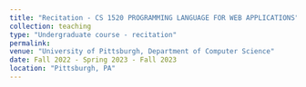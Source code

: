 ```yaml
---
title: "Recitation - CS 1520 PROGRAMMING LANGUAGE FOR WEB APPLICATIONS"
collection: teaching
type: "Undergraduate course - recitation"
permalink: 
venue: "University of Pittsburgh, Department of Computer Science"
date: Fall 2022 - Spring 2023 - Fall 2023
location: "Pittsburgh, PA"
---
```


